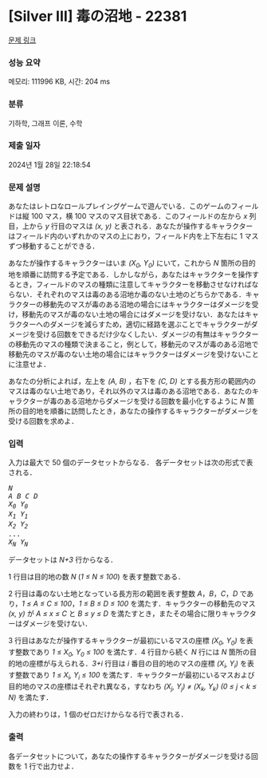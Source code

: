 # [Silver III] 毒の沼地 - 22381 

[문제 링크](https://www.acmicpc.net/problem/22381) 

### 성능 요약

메모리: 111996 KB, 시간: 204 ms

### 분류

기하학, 그래프 이론, 수학

### 제출 일자

2024년 1월 28일 22:18:54

### 문제 설명

<p>あなたはレトロなロールプレイングゲームで遊んでいる．このゲームのフィールドは縦 100 マス，横 100 マスのマス目状である．このフィールドの左から <i>x</i> 列目，上から <i>y</i> 行目のマスは <i>(x, y)</i> と表される．あなたが操作するキャラクターはフィールド内のいずれかのマスの上におり，フィールド内を上下左右に 1 マスずつ移動することができる．</p>

<p>あなたが操作するキャラクターはいま <i>(X<sub>0</sub>, Y<sub>0</sub>)</i> にいて，これから <i>N</i> 箇所の目的地を順番に訪問する予定である．しかしながら，あなたはキャラクターを操作するとき，フィールドのマスの種類に注意してキャラクターを移動させなければならない．それぞれのマスは毒のある沼地か毒のない土地のどちらかである．キャラクターの移動先のマスが毒のある沼地の場合にはキャラクターはダメージを受け，移動先のマスが毒のない土地の場合にはダメージを受けない．あなたはキャラクターへのダメージを減らすため，適切に経路を選ぶことでキャラクターがダメージを受ける回数をできるだけ少なくしたい．ダメージの有無はキャラクターの移動先のマスの種類で決まること，例として，移動元のマスが毒のある沼地で移動先のマスが毒のない土地の場合にはキャラクターはダメージを受けないことに注意せよ．</p>

<p>あなたの分析によれば，左上を <i>(A, B)</i> ，右下を <i>(C, D)</i> とする長方形の範囲内のマスは毒のない土地であり，それ以外のマスは毒のある沼地である．あなたのキャラクターが毒のある沼地からダメージを受ける回数を最小化するように <i>N</i> 箇所の目的地を順番に訪問したとき，あなたの操作するキャラクターがダメージを受ける回数を求めよ．</p>

### 입력 

 <p>入力は最大で 50 個のデータセットからなる． 各データセットは次の形式で表される．</p>

<pre><i>N</i>
<i>A</i> <i>B</i> <i>C</i> <i>D</i>
<i>X<sub>0</sub></i> <i>Y<sub>0</sub></i>
<i>X<sub>1</sub></i> <i>Y<sub>1</sub></i>
<i>X<sub>2</sub></i> <i>Y<sub>2</sub></i>
<i>...</i>
<i>X<sub>N</sub></i> <i>Y<sub>N</sub></i></pre>

<p>データセットは <i>N+3</i> 行からなる．</p>

<p>1 行目は目的地の数 <i>N</i> (<i>1 ≤ N ≤ 100</i>) を表す整数である．</p>

<p>2 行目は毒のない土地となっている長方形の範囲を表す整数 <i>A</i>，<i>B</i>，<i>C</i>，<i>D</i> であり，<i>1 ≤ A ≤ C ≤ 100</i>，<i>1 ≤ B ≤ D ≤ 100</i> を満たす．キャラクターの移動先のマス <i>(x, y)</i> が <i>A ≤ x ≤ C</i> と <i>B ≤ y ≤ D</i> を満たすとき，またその場合に限りキャラクターはダメージを受けない．</p>

<p>3 行目はあなたが操作するキャラクターが最初にいるマスの座標 <i>(X<sub>0</sub>, Y<sub>0</sub>)</i> を表す整数であり <i>1 ≤ X<sub>0</sub>, Y<sub>0</sub> ≤ 100</i> を満たす．4 行目から続く <i>N</i> 行には <i>N</i> 箇所の目的地の座標が与えられる．<i>3+i</i> 行目は <i>i</i> 番目の目的地のマスの座標 <i>(X<sub>i</sub>, Y<sub>i</sub>)</i> を表す整数であり <i>1 ≤ X<sub>i</sub>, Y<sub>i</sub> ≤ 100</i> を満たす．キャラクターが最初にいるマスおよび目的地のマスの座標はそれぞれ異なる，すなわち <i>(X<sub>j</sub>, Y<sub>j</sub>) ≠ (X<sub>k</sub>, Y<sub>k</sub>)</i> <i>(0 ≤ j < k ≤ N)</i> を満たす．</p>

<p>入力の終わりは，1 個のゼロだけからなる行で表される．</p>

### 출력 

 <p>各データセットについて，あなたの操作するキャラクターがダメージを受ける回数を 1 行で出力せよ．</p>

